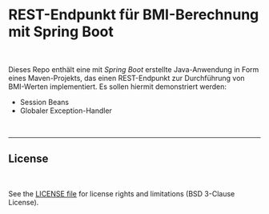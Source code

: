 # REST-Endpunkt für BMI-Berechnung mit Spring Boot #

<br>

Dieses Repo enthält eine mit *Spring Boot* erstellte Java-Anwendung in Form eines Maven-Projekts, 
das einen REST-Endpunkt zur Durchführung von BMI-Werten implementiert.
Es sollen hiermit demonstriert werden:
* Session Beans
* Globaler Exception-Handler

<br>

----

## License ##

<br>

See the [LICENSE file](LICENSE.md) for license rights and limitations (BSD 3-Clause License).

<br>